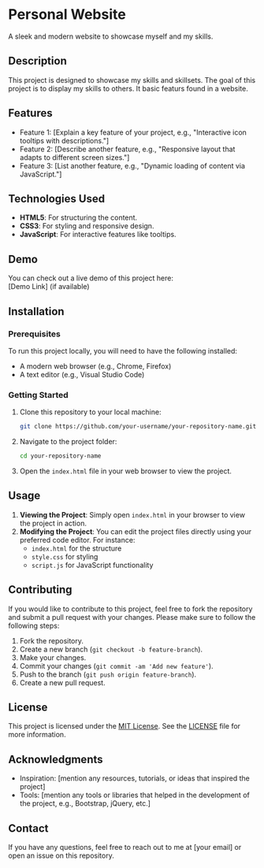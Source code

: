 # Personal Website

A sleek and modern website to showcase myself and my skills.

## Description

This project is designed to showcase my skills and skillsets. The goal of this project is to display my skills to others. It basic featurs found in a website.

## Features

- Feature 1: [Explain a key feature of your project, e.g., "Interactive icon tooltips with descriptions."]
- Feature 2: [Describe another feature, e.g., "Responsive layout that adapts to different screen sizes."]
- Feature 3: [List another feature, e.g., "Dynamic loading of content via JavaScript."]

## Technologies Used

- **HTML5**: For structuring the content.
- **CSS3**: For styling and responsive design.
- **JavaScript**: For interactive features like tooltips.


## Demo

You can check out a live demo of this project here:  
[Demo Link] (if available)

## Installation

### Prerequisites

To run this project locally, you will need to have the following installed:

- A modern web browser (e.g., Chrome, Firefox)
- A text editor (e.g., Visual Studio Code)

### Getting Started

1. Clone this repository to your local machine:
    ```bash
    git clone https://github.com/your-username/your-repository-name.git
    ```
2. Navigate to the project folder:
    ```bash
    cd your-repository-name
    ```
3. Open the `index.html` file in your web browser to view the project.

## Usage

1. **Viewing the Project**: Simply open `index.html` in your browser to view the project in action.
2. **Modifying the Project**: You can edit the project files directly using your preferred code editor. For instance:
    - `index.html` for the structure
    - `style.css` for styling
    - `script.js` for JavaScript functionality

## Contributing

If you would like to contribute to this project, feel free to fork the repository and submit a pull request with your changes. Please make sure to follow the following steps:

1. Fork the repository.
2. Create a new branch (`git checkout -b feature-branch`).
3. Make your changes.
4. Commit your changes (`git commit -am 'Add new feature'`).
5. Push to the branch (`git push origin feature-branch`).
6. Create a new pull request.

## License

This project is licensed under the [MIT License](LICENSE). See the [LICENSE](LICENSE) file for more information.

## Acknowledgments

- Inspiration: [mention any resources, tutorials, or ideas that inspired the project]
- Tools: [mention any tools or libraries that helped in the development of the project, e.g., Bootstrap, jQuery, etc.]

## Contact

If you have any questions, feel free to reach out to me at [your email] or open an issue on this repository.
